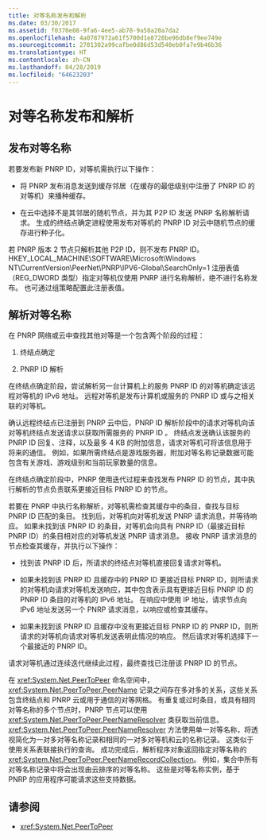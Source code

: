 ```yaml
---
title: 对等名称发布和解析
ms.date: 03/30/2017
ms.assetid: f0370e08-9fa6-4ee5-ab78-9a58a20a7da2
ms.openlocfilehash: 4a0787972a61f5700d1e8728be96db8ef9ee749e
ms.sourcegitcommit: 2701302a99cafbe0d86d53d540eb0fa7e9b46b36
ms.translationtype: HT
ms.contentlocale: zh-CN
ms.lasthandoff: 04/28/2019
ms.locfileid: "64623203"
---
```

# <a name="peer-name-publication-and-resolution"></a>对等名称发布和解析

## <a name="publishing-a-peer-name"></a>发布对等名称  

 若要发布新 PNRP ID，对等机需执行以下操作：  
  
- 将 PNRP 发布消息发送到缓存邻居（在缓存的最低级别中注册了 PNRP ID 的对等机）来播种缓存。  
  
- 在云中选择不是其邻居的随机节点，并为其 P2P ID 发送 PNRP 名称解析请求。 生成的终结点确定进程使用发布对等机的 PNRP ID 对云中随机节点的缓存进行种子化。  
  
若 PNRP 版本 2 节点只解析其他 P2P ID，则不发布 PNRP ID。 HKEY_LOCAL_MACHINE\SOFTWARE\Microsoft\Windows NT\CurrentVersion\PeerNet\PNRP\IPV6-Global\SearchOnly=1 注册表值 （REG_DWORD 类型）指定对等机仅使用 PNRP 进行名称解析，绝不进行名称发布。 也可通过组策略配置此注册表值。  
  
## <a name="resolving-a-peer-name"></a>解析对等名称

 在 PNRP 网络或云中查找其他对等是一个包含两个阶段的过程：  
  
1. 终结点确定  
  
2. PNRP ID 解析  
  
 在终结点确定阶段，尝试解析另一台计算机上的服务 PNRP ID 的对等机确定该远程对等机的 IPv6 地址。  远程对等机是发布计算机或服务的 PNRP ID 或与之相关联的对等机。  
  
 确认远程终结点已注册到 PNRP 云中后，PNRP ID 解析阶段中的请求对等机向该对等机终结点发送请求以获取所需服务的 PNRP ID 。 终结点发送确认该服务的 PNRP ID 回复、注释，以及最多 4 KB 的附加信息，请求对等机可将该信息用于将来的通信。 例如，如果所需终结点是游戏服务器，附加对等名称记录数据可能包含有关游戏、游戏级别和当前玩家数量的信息。  
  
 在终结点确定阶段中，PNRP 使用迭代过程来查找发布 PNRP ID 的节点，其中执行解析的节点负责联系更接近目标 PNRP ID 的节点。  
  
 若要在 PNRP 中执行名称解析，对等机需检查其缓存中的条目，查找与目标 PNRP ID 匹配的条目。 找到后，对等机向对等机发送 PNRP 请求消息，并等待响应。 如果未找到该 PNRP ID 的条目，对等机会向具有 PNRP ID（最接近目标 PNRP ID）的条目相对应的对等机发送 PNRP 请求消息。 接收 PNRP 请求消息的节点检查其缓存，并执行以下操作：  
  
- 找到该 PNRP ID 后，所请求的终结点对等机直接回复请求对等机。  
  
- 如果未找到该 PNRP ID 且缓存中的 PNRP ID 更接近目标 PNRP ID，则所请求的对等机向请求对等机发送响应，其中包含表示具有更接近目标 PNRP ID 的 PNRP ID 条目的对等机的 IPv6 地址。 在响应中使用 IP 地址，请求节点向 IPv6 地址发送另一个 PNRP 请求消息，以响应或检查其缓存。  
  
- 如果未找到该 PNRP ID 且缓存中没有更接近目标 PNRP ID 的 PNRP ID，则所请求的对等机向请求对等机发送表明此情况的响应。 然后请求对等机选择下一个最接近的 PNRP ID。  
  
请求对等机通过连续迭代继续此过程，最终查找已注册该 PNRP ID 的节点。  
  
 在 <xref:System.Net.PeerToPeer> 命名空间中，<xref:System.Net.PeerToPeer.PeerName> 记录之间存在多对多的关系，这些关系包含终结点和 PNRP 云或用于通信的对等网格。 有重复或过时条目，或具有相同对等名称的多个节点时，PNRP 节点可以使用 <xref:System.Net.PeerToPeer.PeerNameResolver> 类获取当前信息。 <xref:System.Net.PeerToPeer.PeerNameResolver> 方法使用单一对等名称，将透视简化为一对多对等名称记录和相同的一对多对等机和云的名称记录。 这类似于使用关系表联接执行的查询。 成功完成后，解析程序对象返回指定对等名称的 <xref:System.Net.PeerToPeer.PeerNameRecordCollection>。  例如，集合中所有对等名称记录中将会出现由云排序的对等名称。 这些是对等名称实例，基于 PNRP 的应用程序可能请求这些支持数据。  
  
## <a name="see-also"></a>请参阅

- <xref:System.Net.PeerToPeer>
